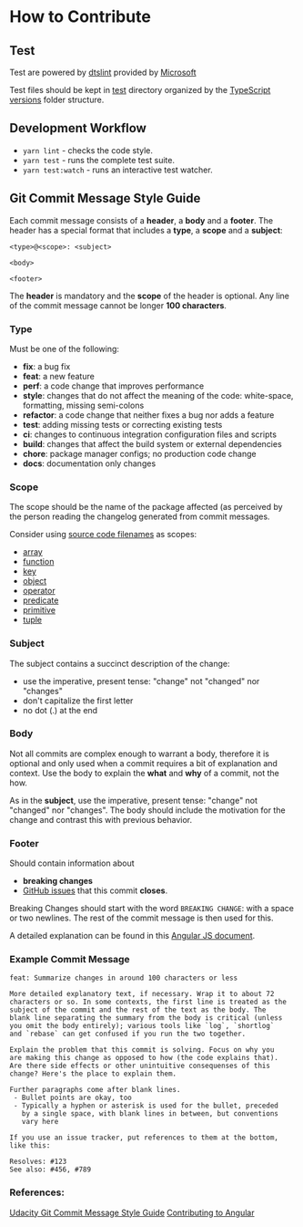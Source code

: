 # How to Contribute

## Test
Test are powered by [dtslint](https://github.com/Microsoft/dtslint) provided by [Microsoft](https://github.com/Microsoft)

Test files should be kept in [test](./test) directory organized by the [TypeScript versions](https://github.com/Microsoft/dtslint#specify-a-typescript-version) folder structure.

## Development Workflow
* `yarn lint` - checks the code style.
* `yarn test` - runs the complete test suite.
* `yarn test:watch` - runs an interactive test watcher.

## Git Commit Message Style Guide
Each commit message consists of a **header**, a **body** and a **footer**. The header has a special format that includes a **type**, a **scope** and a **subject**:
```
<type>@<scope>: <subject>

<body>

<footer>
```
The **header** is mandatory and the **scope** of the header is optional.
Any line of the commit message cannot be longer **100 characters**.

### Type
Must be one of the following:
* **fix**: a bug fix
* **feat**: a new feature
* **perf**: a code change that improves performance
* **style**: changes that do not affect the meaning of the code: white-space, formatting, missing semi-colons
* **refactor**: a code change that neither fixes a bug nor adds a feature
* **test**: adding missing tests or correcting existing tests
* **ci**: changes to continuous integration configuration files and scripts
* **build**: changes that affect the build system or external dependencies
* **chore**: package manager configs; no production code change
* **docs**: documentation only changes

### Scope
The scope should be the name of the package affected (as perceived by the person reading the changelog generated from commit messages.

Consider using [source code filenames](./src) as scopes:
* [array](./src/array.d.ts)
* [function](./src/function.d.ts)
* [key](./src/key.d.ts)
* [object](./src/object.d.ts)
* [operator](./src/operator.d.ts)
* [predicate](./src/predicate.d.ts)
* [primitive](./src/primitive.d.ts)
* [tuple](./src/tuple.d.ts)

### Subject
The subject contains a succinct description of the change:
* use the imperative, present tense: "change" not "changed" nor "changes"
* don't capitalize the first letter
* no dot (.) at the end

### Body
Not all commits are complex enough to warrant a body, therefore it is optional and only used when a commit requires a bit of explanation and context. Use the body to explain the **what** and **why** of a commit, not the how.

As in the **subject**, use the imperative, present tense: "change" not "changed" nor "changes". The body should include the motivation for the change and contrast this with previous behavior.

### Footer
Should contain information about
* **breaking changes** 
* [GitHub issues](https://help.github.com/en/articles/closing-issues-using-keywords) that this commit **closes**.

Breaking Changes should start with the word `BREAKING CHANGE`: with a space or two newlines. The rest of the commit message is then used for this.

A detailed explanation can be found in this [Angular JS document](https://docs.google.com/document/d/1QrDFcIiPjSLDn3EL15IJygNPiHORgU1_OOAqWjiDU5Y).

### Example Commit Message
```
feat: Summarize changes in around 100 characters or less

More detailed explanatory text, if necessary. Wrap it to about 72
characters or so. In some contexts, the first line is treated as the
subject of the commit and the rest of the text as the body. The
blank line separating the summary from the body is critical (unless
you omit the body entirely); various tools like `log`, `shortlog`
and `rebase` can get confused if you run the two together.

Explain the problem that this commit is solving. Focus on why you
are making this change as opposed to how (the code explains that).
Are there side effects or other unintuitive consequenses of this
change? Here's the place to explain them.

Further paragraphs come after blank lines.
 - Bullet points are okay, too
 - Typically a hyphen or asterisk is used for the bullet, preceded
   by a single space, with blank lines in between, but conventions
   vary here

If you use an issue tracker, put references to them at the bottom,
like this:

Resolves: #123
See also: #456, #789
```

### References:
[Udacity Git Commit Message Style Guide](https://udacity.github.io/git-styleguide)
[Contributing to Angular](https://github.com/angular/angular/blob/master/CONTRIBUTING.md#-commit-message-guidelines)

